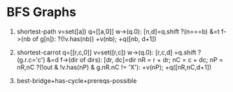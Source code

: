 # BFS Graphs
1. shortest-path
  v=set([a])
  q=[[a,0]]
  w->(q.0):
    [n,d]=q.shift
    ?(n===b) &=t
    f->(nb of g[n]):
      ?(!v.has(nb))
        +v(nb); +q([nb, d+1])

2. shortest-carrot
  q=[[r,c,0]]
  v=set([r,c])
    w->(q.0):
      [r,c,d] =q.shift
      ?(g.r.c='c') &=d
      f->(dir of dirs):
        [dr, dc]=dir
        nR = r + dr; nC = c + dc; nP = nR,nC
        ?(!out & !v.has(nP) & g.nR.nC != 'X'):
          +v(nP); +q([nR,nC,d+1])

3. best-bridge+has-cycle+prereqs-possible
